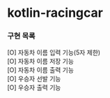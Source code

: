 # kotlin-racingcar

### 구현 목록
[O] 자동차 이름 입력 기능(5자 제한)\
[O] 자동차 이름 저장 기능\
[O] 자동차 이름 출력 기능\
[O] 우승자 선발 기능\
[O] 우승자 출력 기능